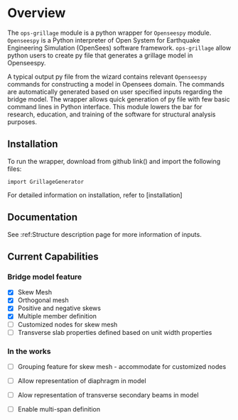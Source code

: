 # Overview

The `ops-grillage` module is a python wrapper for ```Openseespy``` module. ```Openseespy``` 
is a Python interpreter of Open System for Earthquake Engineering Simulation (OpenSees) software framework.
`ops-grillage` allow python users to create py file that generates a grillage model in Openseespy.

A typical output py file from the wizard contains relevant ```Openseespy``` commands for constructing a 
model in Opensees domain. The commands are automatically generated based on user specified inputs 
regarding the bridge model. The wrapper allows quick generation of py file with few basic command lines in Python 
interface. This module lowers the bar for research, education, and training of the software for structural
analysis purposes.

## Installation

To run the wrapper, download from github link() and import the following files:
    
    import GrillageGenerator
    
For detailed information on installation, refer to [installation]


## Documentation

See :ref:Structure description page for more information of inputs. 

## Current Capabilities

### Bridge model feature
- [x] Skew Mesh
- [x] Orthogonal mesh
- [x] Positive and negative skews
- [x] Multiple member definition 
- [ ] Customized nodes for skew mesh
- [ ] Transverse slab properties defined based on unit width properties

### In the works
- [ ] Grouping feature for skew mesh - accommodate for customized nodes 
- [ ] Allow representation of diaphragm in model
- [ ] Alow representation of transverse secondary beams in model
- [ ] Enable multi-span definition 

